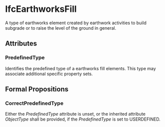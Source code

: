 # IfcEarthworksFill

A type of earthworks element created by earthwork activities to build subgrade or to raise the level of the ground in general.

## Attributes

### PredefinedType
Identifies the predefined type of a earthworks fill elements. This type may associate additional specific property sets.

## Formal Propositions

### CorrectPredefinedType
Either the _PredefinedType_ attribute is unset, or the inherited attribute _ObjectType_ shall be provided, if the _PredefinedType_ is set to USERDEFINED.
